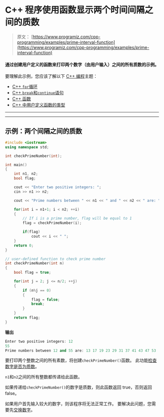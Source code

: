 # C++ 程序使用函数显示两个时间间隔之间的质数

> 原文： [https://www.programiz.com/cpp-programming/examples/prime-interval-function](https://www.programiz.com/cpp-programming/examples/prime-interval-function)

#### 通过创建用户定义的函数来打印两个数字（由用户输入）之间的所有质数的示例。

要理解此示例，您应该了解以下 [C++ 编程](/cpp-programming "C++ tutorial")主题：

*   [C++ `for`循环](/cpp-programming/for-loop) 
*   [C++ `break`和`continue`语句](/cpp-programming/break-continue)
*   [C++ 函数](/cpp-programming/function)
*   [C++ 中用户定义函数的类型](/cpp-programming/user-defined-function-types)

* * *

* * *

## 示例：两个间隔之间的质数

```cpp
#include <iostream>
using namespace std;

int checkPrimeNumber(int);

int main()
{
    int n1, n2;
    bool flag;

    cout << "Enter two positive integers: ";
    cin >> n1 >> n2;

    cout << "Prime numbers between " << n1 << " and " << n2 << " are: ";

    for(int i = n1+1; i < n2; ++i)
    {
        // If i is a prime number, flag will be equal to 1
        flag = checkPrimeNumber(i);

        if(flag)
            cout << i << " ";
    }
    return 0;
}

// user-defined function to check prime number
int checkPrimeNumber(int n)
{
    bool flag = true;

    for(int j = 2; j <= n/2; ++j)
    {
        if (n%j == 0)
        {
            flag = false;
            break;
        }
    }
    return flag;
} 
```

**输出**

```cpp
Enter two positive integers: 12
55
Prime numbers between 12 and 55 are: 13 17 19 23 29 31 37 41 43 47 53 
```

要打印两个整数之间的所有素数，将创建`checkPrimeNumber()`函数。 此功能[检查数字是否为质数](/cpp-programming/examples/prime-number "Example to check prime number in C++")。

`n1`和`n2`之间的所有整数都传递给此函数。

如果传递给`checkPrimeNumber()`的数字是质数，则此函数返回 true，否则返回 false。

如果用户首先输入较大的数字，则该程序将无法正常工作。 要解决此问题，您需要先[交换数字](/cpp-programming/examples/swapping "C++ program to swap numbers")。